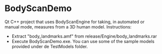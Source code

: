 # BodyScanDemo
Qt C++ project that uses BodyScanEngine for taking, in automated or manual mode, measures from a 3D human model.
 Instructions:
 - Extract "body_landmarks.amf" from release/Engine/body_landmarks.rar
- Execute  BodyScanDemo.exe. You can use some of the sample models provided under de TestModels folder.
